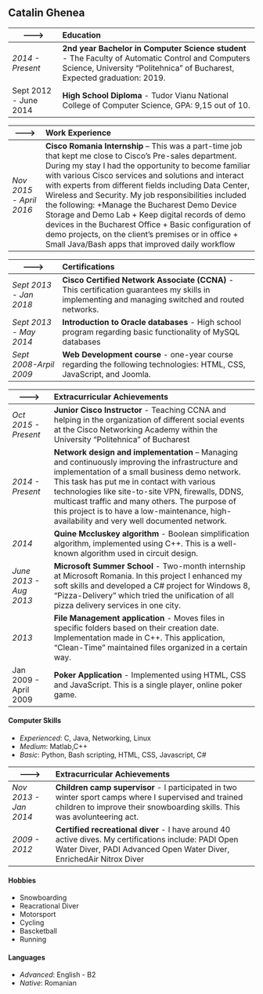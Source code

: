 ## Catalin Ghenea

| --->       | Education |
| ------------- |:-------------| 
|*2014 - Present* | **2nd year Bachelor in Computer Science student** - The Faculty of Automatic Control and Computers Science, University “Politehnica” of Bucharest, Expected graduation: 2019. |   
|Sept 2012 - June 2014| **High School Diploma** - Tudor Vianu National College of Computer Science, GPA: 9,15 out of 10.|




| --->       | Work Experience |
| -------------- |:-------------|
|*Nov 2015 - April 2016*| **Cisco Romania Internship** – This was a part-time job that kept me close to Cisco’s Pre-sales department. During my stay I had the opportunity to become familiar with various Cisco services and solutions and interact with experts from different fields including Data Center, Wireless and Security. My job responsibilities included the following: +Manage the Bucharest Demo Device Storage and Demo Lab + Keep digital records of demo devices in the Bucharest Office + Basic configuration of demo projects, on the client’s premises or in office + Small Java/Bash apps that improved daily workflow |




| --->       | Certifications |
| ------------- |:-------------|
|*Sept 2013 - Jan 2018*| **Cisco Certified Network Associate (CCNA)** - This certification guarantees my skills in implementing and managing switched and routed networks. |
|*Sept 2013 - May 2014*|**Introduction to Oracle databases** - High school program regarding basic functionality of MySQL databases|
|*Sept 2008-Arpil 2009*| **Web Development course** - one-year course regarding the following technologies: HTML, CSS, JavaScript, and Joomla.|




| --->       | Extracurricular Achievements |
| ------------- |:-------------|
|*Oct 2015 - Present*| **Junior Cisco Instructor** - Teaching CCNA and helping in the organization of different social events at the Cisco Networking Academy within the University “Politehnica” of Bucharest |
|*2014 - Present*| **Network design and implementation** – Managing and continuously improving the infrastructure and implementation of a small business demo network. This task has put me in contact with various technologies like site-to-site VPN, firewalls, DDNS, multicast traffic and many others. The purpose of this project is to have a low-maintenance, high-availability and very well documented network.|
|*2014*| **Quine Mccluskey algorithm** - Boolean simplification algorithm, implemented using C++. This is a well-known algorithm used in circuit design.|
|*June 2013 - Aug 2013*| **Microsoft Summer School** - Two-month internship at Microsoft Romania. In this project I enhanced my soft skills and developed a C# project for Windows 8, “Pizza-Delivery” which tried the unification of all pizza delivery services in one city.|
|*2013*|**File Management application** - Moves files in specific folders based on their creation date. Implementation made in C++. This application, “Clean-Time” maintained files organized in a certain way.|
|Jan 2009 - April 2009| **Poker Application** - Implemented using HTML, CSS and JavaScript. This is a single player, online poker game. |




#### Computer Skills
+ *Experienced*: C, Java, Networking, Linux
+ *Medium*: Matlab,C++
+ *Basic*: Python, Bash scripting, HTML, CSS, Javascript, C#




| --->       | Extracurricular Achievements |
| ------------- |:-------------|
|*Nov 2013 - Jan 2014*| **Children camp supervisor** - I participated in two winter sport camps where I supervised and trained children to improve their snowboarding skills. This was avolunteering act.|
|*2009 - 2012*| **Certified recreational diver** - I have around 40 active dives. My certifications include: PADI Open Water Diver, PADI Advanced Open Water Diver, EnrichedAir Nitrox Diver



#### Hobbies
+ Snowboarding
+ Reacrational Diver
+ Motorsport
+ Cycling
+ Bascketball
+ Running

#### Languages
+ *Advanced*: English - B2
+ *Native*: Romanian

